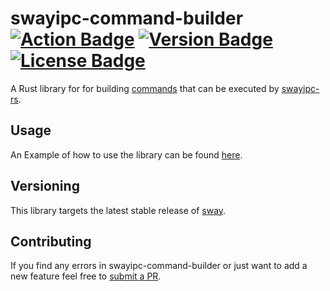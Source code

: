 # swayipc-command-builder &emsp; [![Action Badge]][actions] [![Version Badge]][crates.io] [![License Badge]][license]

[Version Badge]: https://img.shields.io/crates/v/swayipc-command-builder.svg
[crates.io]: https://crates.io/crates/swayipc-command-builder
[Action Badge]: https://github.com/JayceFayne/swayipc-command-builder/workflows/Rust/badge.svg
[actions]: https://github.com/JayceFayne/swayipc-command-builder/actions
[License Badge]: https://img.shields.io/crates/l/swayipc-command-builder.svg
[license]: https://github.com/JayceFayne/swayipc-command-builder/blob/master/LICENSE.md

A Rust library for for building [commands](https://github.com/swaywm/sway/blob/master/sway/sway.5.scd#L55) that can be executed by [swayipc-rs](https://github.com/jaycefayne/swayipc-rs).

## Usage

An Example of how to use the library can be found [here](https://github.com/JayceFayne/swayipc-rs/blob/master/examples/command_builder.rs).

## Versioning

This library targets the latest stable release of [sway](https://github.com/swaywm/sway).

## Contributing

 If you find any errors in swayipc-command-builder or just want to add a new feature feel free to [submit a PR](https://github.com/jaycefayne/swayipc-command-builder/pulls).

